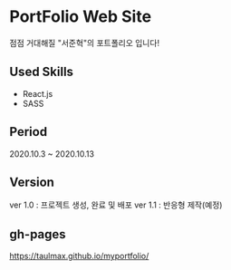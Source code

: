 # PortFolio Web Site
점점 거대해질 "서준혁"의 포트폴리오 입니다!

## Used Skills
* React.js
* SASS

## Period
2020.10.3 ~ 2020.10.13

## Version
ver 1.0 : 프로젝트 생성, 완료 및 배포
ver 1.1 : 반응형 제작(예정)

## gh-pages
https://taulmax.github.io/myportfolio/